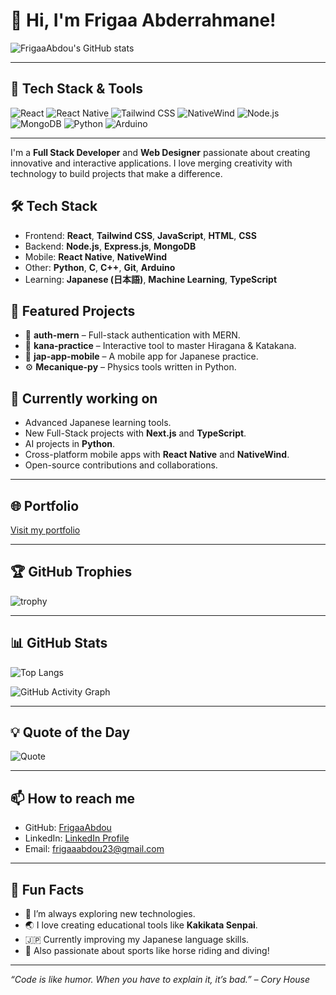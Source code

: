 # 👋 Hi, I'm Frigaa Abderrahmane!

![FrigaaAbdou's GitHub stats](https://github-readme-stats.vercel.app/api?username=FrigaaAbdou&show_icons=true&theme=blueberry)

---

## 🚀 Tech Stack & Tools
![React](https://img.shields.io/badge/React-20232A?style=for-the-badge&logo=react&logoColor=61DAFB)
![React Native](https://img.shields.io/badge/React_Native-20232A?style=for-the-badge&logo=react&logoColor=61DAFB)
![Tailwind CSS](https://img.shields.io/badge/TailwindCSS-38B2AC?style=for-the-badge&logo=tailwind-css&logoColor=white)
![NativeWind](https://img.shields.io/badge/NativeWind-38B2AC?style=for-the-badge)
![Node.js](https://img.shields.io/badge/Node.js-339933?style=for-the-badge&logo=nodedotjs&logoColor=white)
![MongoDB](https://img.shields.io/badge/MongoDB-47A248?style=for-the-badge&logo=mongodb&logoColor=white)
![Python](https://img.shields.io/badge/Python-3776AB?style=for-the-badge&logo=python&logoColor=white)
![Arduino](https://img.shields.io/badge/Arduino-00979D?style=for-the-badge&logo=arduino&logoColor=white)

---

I'm a **Full Stack Developer** and **Web Designer** passionate about creating innovative and interactive applications. I love merging creativity with technology to build projects that make a difference.

## 🛠️ Tech Stack
- Frontend: **React**, **Tailwind CSS**, **JavaScript**, **HTML**, **CSS**
- Backend: **Node.js**, **Express.js**, **MongoDB**
- Mobile: **React Native**, **NativeWind**
- Other: **Python**, **C**, **C++**, **Git**, **Arduino**
- Learning: **Japanese (日本語)**, **Machine Learning**, **TypeScript**

## 🚀 Featured Projects
- 🔐 **auth-mern** – Full-stack authentication with MERN.
- 📝 **kana-practice** – Interactive tool to master Hiragana & Katakana.
- 📱 **jap-app-mobile** – A mobile app for Japanese practice.
- ⚙️ **Mecanique-py** – Physics tools written in Python.

## 🌱 Currently working on
- Advanced Japanese learning tools.
- New Full-Stack projects with **Next.js** and **TypeScript**.
- AI projects in **Python**.
- Cross-platform mobile apps with **React Native** and **NativeWind**.
- Open-source contributions and collaborations.

---

## 🌐 Portfolio
[Visit my portfolio](https://your-portfolio-link.com)

---

## 🏆 GitHub Trophies
![trophy](https://github-profile-trophy.vercel.app/?username=FrigaaAbdou&theme=algolia)

---

## 📊 GitHub Stats
![Top Langs](https://github-readme-stats.vercel.app/api/top-langs/?username=FrigaaAbdou&layout=compact&theme=blueberry)

![GitHub Activity Graph](https://github-readme-activity-graph.vercel.app/graph?username=FrigaaAbdou)

---

## 💡 Quote of the Day
![Quote](https://quotes-github-readme.vercel.app/api?type=horizontal&theme=dark)

---

## 📫 How to reach me
- GitHub: [FrigaaAbdou](https://github.com/FrigaaAbdou)
- LinkedIn: [LinkedIn Profile](https://www.linkedin.com/in/abderrahmane-frigaa-a3016a31a/)
- Email: [frigaaabdou23@gmail.com](mailto:frigaaabdou23@gmail.com)

---

## 🎯 Fun Facts
- 🧠 I’m always exploring new technologies.
- 🌏 I love creating educational tools like **Kakikata Senpai**.
- 🇯🇵 Currently improving my Japanese language skills.
- 🏇 Also passionate about sports like horse riding and diving!

---

*“Code is like humor. When you have to explain it, it’s bad.” – Cory House*
